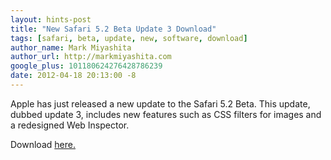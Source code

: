```yaml
---
layout: hints-post
title: "New Safari 5.2 Beta Update 3 Download"
tags: [safari, beta, update, new, software, download]
author_name: Mark Miyashita
author_url: http://markmiyashita.com
google_plus: 101180624276428786239
date: 2012-04-18 20:13:00 -8
---
```


Apple has just released a new update to the Safari 5.2 Beta. This update, dubbed update 3, includes new features such as CSS filters for images and a redesigned Web Inspector.

Download <a href="http://imzdl.com/info/513">here.</a>